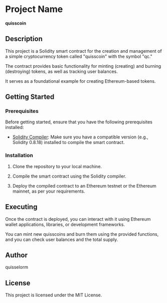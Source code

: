 # Project Name
**quisscoin**

## Description
This project is a Solidity smart contract for the creation and management of a simple cryptocurrency token called "quisscoin" with the symbol "qc."

The contract provides basic functionality for minting (creating) and burning (destroying) tokens, as well as tracking user balances. 

It serves as a foundational example for creating Ethereum-based tokens.

## Getting Started

### Prerequisites

Before getting started, ensure that you have the following prerequisites installed:

- [Solidity Compiler](https://soliditylang.org/): Make sure you have a compatible version (e.g., Solidity 0.8.18) installed to compile the smart contract.

### Installation

1. Clone the repository to your local machine.

2. Compile the smart contract using the Solidity compiler.

3. Deploy the compiled contract to an Ethereum testnet or the Ethereum mainnet, as per your requirements.

## Executing

Once the contract is deployed, you can interact with it using Ethereum wallet applications, libraries, or development frameworks.

You can mint new quisscoins and burn them using the provided functions, and you can check user balances and the total supply.

## Author

quisselorm

## License

This project is licensed under the MIT License.
